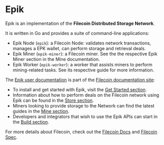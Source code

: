 # Epik

Epik is an implementation of the **Filecoin Distributed Storage Network**.

It is written in Go and provides a suite of command-line applications:

- Epik Node (`epik`): a Filecoin Node: validates network transactions, manages a EPK wallet, can perform storage and retrieval deals.
- Epik Miner (`epik-miner`): a Filecoin miner. See the the respective Epik Miner section in the Mine documentation.
- Epik Worker (`epik-worker`): a worker that assists miners to perform mining-related tasks. See its respective guide for more information.

The [Epik user documentation](https://docs.filecoin.io/get-started/epik) is part of the [Filecoin documentation site](https://docs.filecoin.io):

* To install and get started with Epik, visit the [Get Started section](https://docs.filecoin.io/get-started/epik).
* Information about how to perform deals on the Filecoin network using Epik can be found  in the [Store section](https://docs.filecoin.io/store/epik).
* Miners looking to provide storage to the Network can find the latest guides in the [Mine section](https://docs.filecoin.io/mine/epik).
* Developers and integrators that wish to use the Epik APIs can start in the [Build section](https://docs.filecoin.io/mine/epik).

For more details about Filecoin, check out the [Filecoin Docs](https://docs.filecoin.io) and [Filecoin Spec](https://spec.filecoin.io/).

